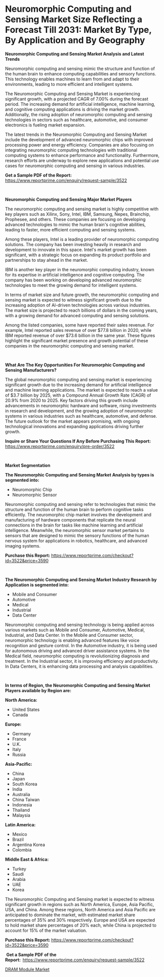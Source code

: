 <p><h1>Neuromorphic Computing and Sensing Market Size Reflecting a Forecast Till 2031: Market By Type, By Application and By Geography</h1></p><p><strong>Neuromorphic Computing and Sensing Market Analysis and Latest Trends</strong></p>
<p><p>Neuromorphic computing and sensing mimic the structure and function of the human brain to enhance computing capabilities and sensory functions. This technology enables machines to learn from and adapt to their environments, leading to more efficient and intelligent systems.</p><p>The Neuromorphic Computing and Sensing Market is experiencing significant growth, with a projected CAGR of 7.00% during the forecast period. The increasing demand for artificial intelligence, machine learning, and cognitive computing applications is driving the market growth. Additionally, the rising adoption of neuromorphic computing and sensing technologies in sectors such as healthcare, automotive, and consumer electronics is fueling market expansion.</p><p>The latest trends in the Neuromorphic Computing and Sensing Market include the development of advanced neuromorphic chips with improved processing power and energy efficiency. Companies are also focusing on integrating neuromorphic computing technologies with traditional computing systems to enhance performance and functionality. Furthermore, research efforts are underway to explore new applications and potential use cases for neuromorphic computing and sensing in various industries.</p></p>
<p><strong>Get a Sample PDF of the Report:&nbsp;</strong> <a href="https://www.reportprime.com/enquiry/request-sample/3522">https://www.reportprime.com/enquiry/request-sample/3522</a></p>
<p>&nbsp;</p>
<p><strong>Neuromorphic Computing and Sensing Major Market Players</strong></p>
<p><p>The neuromorphic computing and sensing market is highly competitive with key players such as Xilinx, Sony, Intel, IBM, Samsung, Nepes, Brainchip, Prophesee, and others. These companies are focusing on developing advanced technologies to mimic the human brain's cognitive abilities, leading to faster, more efficient computing and sensing systems.</p><p>Among these players, Intel is a leading provider of neuromorphic computing solutions. The company has been investing heavily in research and development to innovate in this space. Intel's market growth has been significant, with a strategic focus on expanding its product portfolio and partnerships to stay ahead in the market.</p><p>IBM is another key player in the neuromorphic computing industry, known for its expertise in artificial intelligence and cognitive computing. The company has been working on developing advanced neuromorphic technologies to meet the growing demand for intelligent systems.</p><p>In terms of market size and future growth, the neuromorphic computing and sensing market is expected to witness significant growth due to the increasing adoption of AI-driven technologies across various industries. The market size is projected to reach billions of dollars in the coming years, with a growing demand for advanced computing and sensing solutions.</p><p>Among the listed companies, some have reported their sales revenue. For example, Intel reported sales revenue of over $77.8 billion in 2020, while IBM reported revenue of over $73.6 billion in the same year. These figures highlight the significant market presence and growth potential of these companies in the neuromorphic computing and sensing market.</p></p>
<p>&nbsp;</p>
<p><strong>What Are The Key Opportunities For Neuromorphic Computing and Sensing Manufacturers?</strong></p>
<p><p>The global neuromorphic computing and sensing market is experiencing significant growth due to the increasing demand for artificial intelligence and machine learning applications. The market is expected to reach a value of $3.7 billion by 2025, with a Compound Annual Growth Rate (CAGR) of 20.9% from 2020 to 2025. Key factors driving this growth include advancements in neuromorphic hardware and software, rising investments in research and development, and the growing adoption of neuromorphic systems in various industries such as healthcare, automotive, and defense. The future outlook for the market appears promising, with ongoing technological innovations and expanding applications driving further growth.</p></p>
<p><strong>Inquire or Share Your Questions If Any Before Purchasing This Report:</strong> <a href="https://www.reportprime.com/enquiry/pre-order/3522">https://www.reportprime.com/enquiry/pre-order/3522</a></p>
<p>&nbsp;</p>
<p><strong>Market Segmentation</strong></p>
<p><strong>The Neuromorphic Computing and Sensing Market Analysis by types is segmented into:</strong></p>
<p><ul><li>Neuromorphic Chip</li><li>Neuromorphic Sensor</li></ul></p>
<p><p>Neuromorphic computing and sensing refer to technologies that mimic the structure and function of the human brain to perform cognitive tasks efficiently. The neuromorphic chip market involves the development and manufacturing of hardware components that replicate the neural connections in the brain for tasks like machine learning and artificial intelligence. Meanwhile, the neuromorphic sensor market pertains to sensors that are designed to mimic the sensory functions of the human nervous system for applications in robotics, healthcare, and advanced imaging systems.</p></p>
<p><strong>Purchase this Report:&nbsp;</strong><a href="https://www.reportprime.com/checkout?id=3522&price=3590">https://www.reportprime.com/checkout?id=3522&price=3590</a></p>
<p>&nbsp;</p>
<p><strong>The Neuromorphic Computing and Sensing Market Industry Research by Application is segmented into:</strong></p>
<p><ul><li>Mobile and Consumer</li><li>Automotive</li><li>Medical</li><li>Industrial</li><li>Data Center</li></ul></p>
<p><p>Neuromorphic computing and sensing technology is being applied across various markets such as Mobile and Consumer, Automotive, Medical, Industrial, and Data Center. In the Mobile and Consumer sector, neuromorphic technology is enabling advanced features like voice recognition and gesture control. In the Automotive industry, it is being used for autonomous driving and advanced driver assistance systems. In the Medical field, neuromorphic computing is revolutionizing diagnosis and treatment. In the Industrial sector, it is improving efficiency and productivity. In Data Centers, it is enhancing data processing and analysis capabilities.</p></p>
<p>&nbsp;</p>
<p><strong>In terms of Region, the Neuromorphic Computing and Sensing Market Players available by Region are:</strong></p>
<p>
    <p> <strong> North America: </strong>
        <ul>
            <li>United States</li>
            <li>Canada</li>
        </ul>
        </p> 
    <p> <strong> Europe: </strong>
        <ul>
            <li>Germany</li>
            <li>France</li>
            <li>U.K.</li>
            <li>Italy</li>
            <li>Russia</li>
        </ul>
        </p> 
    <p> <strong> Asia-Pacific: </strong>
        <ul>
            <li>China</li>
            <li>Japan</li>
            <li>South Korea</li>
            <li>India</li>
            <li>Australia</li>
            <li>China Taiwan</li>
            <li>Indonesia</li>
            <li>Thailand</li>
            <li>Malaysia</li>
        </ul>
        </p> 
    <p> <strong> Latin America: </strong>
        <ul>
            <li>Mexico</li>
            <li>Brazil</li>
            <li>Argentina Korea</li>
            <li>Colombia</li>
        </ul>
        </p> 
    <p> <strong> Middle East & Africa: </strong>
        <ul>
            <li>Turkey</li>
            <li>Saudi</li>
            <li>Arabia</li>
            <li>UAE</li>
            <li>Korea</li>
        </ul>
    </p>
    </p>
<p><p>The Neuromorphic Computing and Sensing market is expected to witness significant growth in regions such as North America, Europe, Asia Pacific, USA, and China. Among these regions, North America and Asia Pacific are anticipated to dominate the market, with estimated market share percentages of 35% and 30% respectively. Europe and USA are expected to hold market share percentages of 20% each, while China is projected to account for 15% of the market valuation.</p></p>
<p><strong>Purchase this Report: </strong><a href="https://www.reportprime.com/checkout?id=3522&price=3590">https://www.reportprime.com/checkout?id=3522&price=3590</a></p>
<p>&nbsp;<strong>Get a Sample PDF of the Report:&nbsp;&nbsp;</strong><a href="https://www.reportprime.com/enquiry/request-sample/3522">https://www.reportprime.com/enquiry/request-sample/3522</a></p>
<p><strong></strong></p>
<p><p><a href="https://github.com/ChiragRP21/Market-Research-Report-List-4/blob/main/dram-module-market.md">DRAM Module Market</a></p></p>